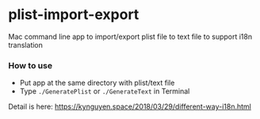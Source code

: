 # plist-import-export
Mac command line app to import/export plist file to text file to support i18n translation

### How to use
- Put app at the same directory with plist/text file
- Type `./GeneratePlist` or `./GenerateText` in Terminal 

Detail is here: https://kynguyen.space/2018/03/29/different-way-i18n.html
